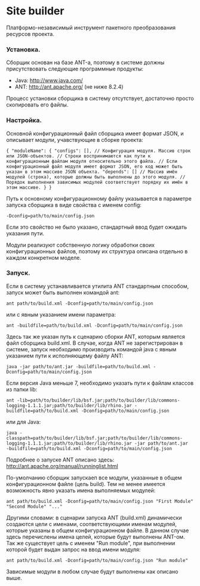 # Site builder #
Платформо-независимый инструмент пакетного преобразования ресурсов проекта.

### Установка. ###
Сборщик основан на базе ANT-а, поэтому в системе должны присутствовать следующие программные продукты:

* Java: http://www.java.com/
* ANT: http://ant.apache.org/ (не ниже 8.2.4)

Процесс установки сборщика в систему отсутствует, достаточно просто скопировать его файлы.

### Настройка. ###
Основной конфигурационный файл сборщика имеет формат JSON, и описывает модули, учавствующие в сборке проекта:

`
{
	"moduleName": {
		"configs": [], // Конфигурация модуля. Массив строк или JSON-объектов.
			// Строки воспринимаются как пути к конфигурационным файлам модуля относительно этого файла.
			// Если конфигурационный файл модуля имеет формат JSON, его код может быть указан в этом массиве JSON объекта.
		"depends": [] // Массив имён модулей (строка), которые должны быть выполнены до этого модуля.
			// Порядок выполнения зависимых модулей соответствует порядку их имён в этом массиве.
	}
}
`

Путь к основному конфигурационному файлу указывается в параметре запуска сборщика в виде свойства с именем config:

`-Dconfig=path/to/main/config.json`

Если это свойство не было указано, стандартный ввод будет ожидать указания пути.

Модули реализуют собственную логику обработки своих конфигурационных файлов, поэтому их структура описана отдельно в каждом конкретном моделе.

### Запуск. ###
Если в систему устанавливается утилита ANT стандартным способом, запуск может быть выполнен командой ant:

`ant path/to/build.xml -Dconfig=path/to/main/config.json`

или с явным указанием имени параметра:

`ant -buildfile=path/to/build.xml -Dconfig=path/to/main/config.json`

Здесь так же указан путь к сценарию сборки ANT, которым является файл сборщика build.xml.
В случае, когда ANT не зарегистрирован в системе, запуск необходимо производить командой java с явным указанием пути к исполняющему файлу ANT:

`java -jar path/to/ant.jar -buildfile=path/to/build.xml -Dconfig=path/to/main/config.json`

Если версия Java меньше 7, необходимо указать пути к файлам классов из папки lib:

`ant -lib=path/to/builder/lib/bsf.jar;path/to/builder/lib/commons-logging-1.1.1.jar;path/to/builder/lib/rhino.jar -buildfile=path/to/build.xml -Dconfig=path/to/main/config.json`

или для Java:

`java -classpath=path/to/builder/lib/bsf.jar;path/to/builder/lib/commons-logging-1.1.1.jar;path/to/builder/lib/rhino.jar -jar path/to/ant.jar  -buildfile=path/to/build.xml -Dconfig=path/to/main/config.json`

Подробнее о запуске ANT описано здесь: http://ant.apache.org/manual/runninglist.html

По-умолчанию сборщик запускаеп все модули, указанные в общем конфигурационном файле (цель build). Тем не менее имеется возможность явно указать имена выполняемых модулей:

`ant path/to/build.xml -Dconfig=path/to/main/config.json "First Module" "Second Module" "..."`

Другими словами: в сценарии запуска ANT (build.xml) динамически создаются цели с именами, соответствующими именам модулей, которые указаны в общем конфигурационном файле. В данном случае здесь перечислены имена целей, которые будут выполнены ANT-ом.
Так же существует цель с именем "Run module", при выполнении которой будет выдан запрос на ввод имени модуля:

`ant path/to/build.xml -Dconfig=path/to/main/config.json "Run module"`

Зависимые модули в любом случае будут выполнены как описано выше.